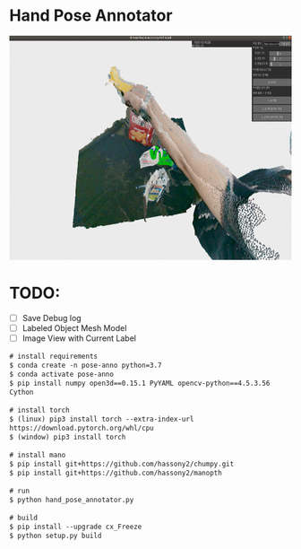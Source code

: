 # Hand Pose Annotator

<img src="./lib/hand_pose_annotator.png" height="400">


# TODO:
- [ ] Save Debug log
- [ ] Labeled Object Mesh Model
- [ ] Image View with Current Label

```
# install requirements
$ conda create -n pose-anno python=3.7
$ conda activate pose-anno
$ pip install numpy open3d==0.15.1 PyYAML opencv-python==4.5.3.56 Cython

# install torch
$ (linux) pip3 install torch --extra-index-url https://download.pytorch.org/whl/cpu
$ (window) pip3 install torch

# install mano
$ pip install git+https://github.com/hassony2/chumpy.git
$ pip install git+https://github.com/hassony2/manopth

# run
$ python hand_pose_annotator.py

# build
$ pip install --upgrade cx_Freeze
$ python setup.py build

```
